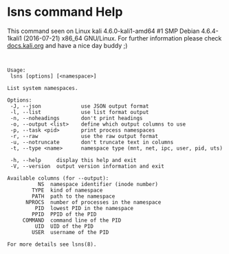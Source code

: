 # lsns command Help
 
 This command seen on Linux kali 4.6.0-kali1-amd64 #1 SMP Debian 4.6.4-1kali1 (2016-07-21) x86_64 GNU/Linux. For further information please check [docs.kali.org](docs.kali.org) and have a nice day buddy ;) 

~~~


Usage:
 lsns [options] [<namespace>]

List system namespaces.

Options:
 -J, --json             use JSON output format
 -l, --list             use list format output
 -n, --noheadings       don't print headings
 -o, --output <list>    define which output columns to use
 -p, --task <pid>       print process namespaces
 -r, --raw              use the raw output format
 -u, --notruncate       don't truncate text in columns
 -t, --type <name>      namespace type (mnt, net, ipc, user, pid, uts)

 -h, --help     display this help and exit
 -V, --version  output version information and exit

Available columns (for --output):
          NS  namespace identifier (inode number)
        TYPE  kind of namespace
        PATH  path to the namespace
      NPROCS  number of processes in the namespace
         PID  lowest PID in the namespace
        PPID  PPID of the PID
     COMMAND  command line of the PID
         UID  UID of the PID
        USER  username of the PID

For more details see lsns(8).

~~~
